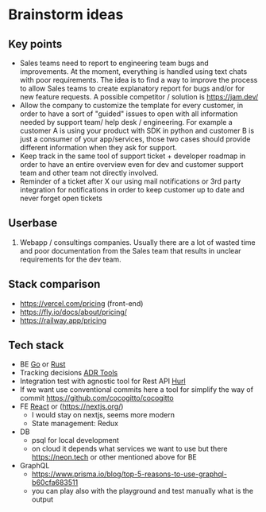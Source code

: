# Brainstorm ideas

## Key points

- Sales teams need to report to engineering team bugs and improvements. At the moment, everything is handled using text chats with poor requirements. The idea is to find
a way to improve the process to allow Sales teams to create explanatory report for bugs and/or for new feature requests. A possible competitor / solution is https://jam.dev/
- Allow the company to customize the template for every customer, in order to have a sort of "guided" issues to open with all information needed by support team/ help desk / engineering. For example a customer A is using your product with SDK in python and customer B is just a consumer of your app/services, those two cases should provide different information when they ask for support.
- Keep track in the same tool of support ticket + developer roadmap in order to have an entire overview even for dev and customer support team and other team not directly involved.
- Reminder of a ticket after X our using mail notifications or 3rd party integration for notifications in order to keep customer up to date and never forget open tickets 


## Userbase

1. Webapp / consultings companies. Usually there are a lot of wasted time and poor documentation from the Sales team that results in unclear requirements for the dev team.

## Stack comparison

- https://vercel.com/pricing (front-end)
- https://fly.io/docs/about/pricing/
- https://railway.app/pricing


## Tech stack

- BE [Go](https://go.dev/) or [Rust](https://www.rust-lang.org/)
- Tracking decisions [ADR Tools](https://github.com/npryce/adr-tools)
- Integration test with agnostic tool for Rest API [Hurl](https://hurl.dev/)
- If we want use conventional commits here a tool for simplify the way of commit https://github.com/cocogitto/cocogitto
- FE [React](https://it.legacy.reactjs.org/) or (https://nextjs.org/)
  - I would stay on nextjs, seems more modern
  - State management: Redux
- DB
  - psql for local development
  - on cloud it depends what services we want to use but there https://neon.tech or other mentioned above for BE
- GraphQL
  - https://www.prisma.io/blog/top-5-reasons-to-use-graphql-b60cfa683511
  - you can play also with the playground and test manually what is the output
